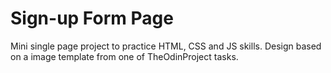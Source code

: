 # Sign-up Form Page
Mini single page project to practice HTML, CSS and JS skills. Design based on a image template from one of TheOdinProject tasks.